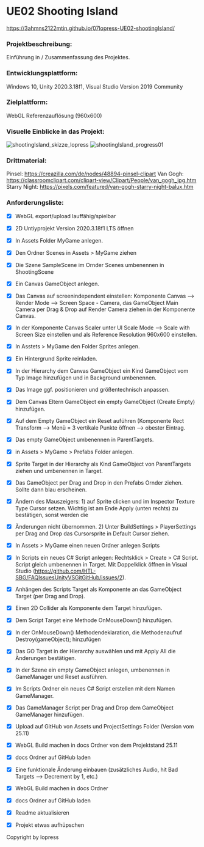 # UE02 Shooting Island 

https://3ahmns2122mtin.github.io/07lopress-UE02-shootingIsland/

### Projektbeschreibung: 
Einführung in / Zusammenfassung des Projektes. 

### Entwicklungsplattform: 
Windows 10, Unity 2020.3.18f1, Visual Studio Version 2019 Community

### Zielplattform: 
WebGL Referenzauflösung (960x600) 

### Visuelle Einblicke in das Projekt: 
![shootingIsland_skizze_lopress](https://user-images.githubusercontent.com/90834282/136345643-a07cf84f-b872-4428-a32b-c0b50e925842.jpeg)
![shootingIsland_progress01](https://user-images.githubusercontent.com/90834282/136688400-93d0ca4f-03cf-4610-8e25-96b56bb52284.jpeg)

### Drittmaterial: 
Pinsel: https://creazilla.com/de/nodes/48894-pinsel-clipart
Van Gogh: https://classroomclipart.com/clipart-view/Clipart/People/van_gogh_jpg.htm
Starry Night: https://pixels.com/featured/van-gogh-starry-night-balux.htm

### Anforderungsliste:  
- [x] WebGL export/upload lauffähig/spielbar
- [x] 2D Untiyprojekt Version 2020.3.18f1 LTS öffnen
- [x] In Assets Folder MyGame anlegen.
- [x] Den Ordner Scenes in Assets > MyGame ziehen
- [x] Die Szene SampleScene im Ornder Scenes umbenennen in ShootingScene
- [x] Ein Canvas GameObject anlegen.
- [x] Das Canvas auf screenindependent einstellen: Komponente Canvas --> Render Mode --> Screen Space - Camera, 
das GameObject Main Camera per Drag & Drop auf Render Camera ziehen in der Komponente Canvas.
- [x] In der Komponente Canvas Scaler unter UI Scale Mode --> Scale with Screen Size einstellen und als Reference Resolution 960x600 einstellen.
- [x] In Asstets > MyGame den Folder Sprites anlegen. 
- [x] Ein Hintergrund Sprite reinladen.
- [x] In der Hierarchy dem Canvas GameObject ein Kind GameObject vom Typ Image hinzufügen und in Background umbenennen.
- [x] Das Image ggf. positionieren und größentechnisch anpassen.
- [x] Dem Canvas Eltern GameObject ein empty GameObject (Create Empty) hinzufügen. 
- [x] Auf dem Empty GameObject ein Reset auführen (Komponente Rect Transform --> Menü = 3 vertikale Punkte öffnen --> obester Eintrag. 
- [x] Das empty GameObject umbenennen in ParentTargets.
- [x] in Assets > MyGame > Prefabs Folder anlegen.
- [x] Sprite Target in der Hierarchy als Kind GameObject von ParentTargets ziehen und umbenennen in Target.
- [x] Das GameObject per Drag and Drop in den Prefabs Ornder ziehen. Sollte dann blau erscheinen. 
- [x] Ändern des Mauszeigers: 1) auf Sprite clicken und im Inspector Texture Type Cursor setzen. Wichtig ist am Ende Apply (unten rechts) zu bestätigen, sonst werden die 
- [x] Änderungen nicht übernommen. 2) Unter BuildSettings > PlayerSettings per Drag and Drop das Cursorsprite in Default Cursor ziehen. 
- [x] In Assets > MyGame einen neuen Ordner anlegen Scripts
- [x] In Scripts ein neues C# Script anlegen: Rechtsklick > Create > C# Script. Script gleich umbenennen in Target. Mit Doppelklick öffnen in Visual Studio (https://github.com/HTL-SBG/FAQIssuesUnityVSGitGitHub/issues/2).
- [x] Anhängen des Scripts Target als Komponente an das GameObject Target (per Drag and Drop). 
- [x] Einen 2D Collider als Komponente dem Target hinzufügen. 
- [x] Dem Script Target eine Methode OnMouseDown() hinzufügen. 
- [x] In der OnMouseDown() Methodendeklaration, die Methodenaufruf Destroy(gameObject); hinzufügen
- [x] Das GO Target in der Hierarchy auswählen und mit Apply All die Änderungen bestätigen. 
- [x] In der Szene ein empty GameObject anlegen, umbenennen in GameManager und Reset ausführen. 
- [x] Im Scripts Ordner ein neues C# Script erstellen mit dem Namen GameManager.
- [x] Das GameManager Script per Drag and Drop dem GameObject GameManager hinzufügen.


- [x] Upload auf GitHub von Assets und ProjectSettings Folder (Version vom 25.11)
- [x] WebGL Build machen in docs Ordner von dem Projektstand 25.11 
- [x] docs Ordner auf GitHub laden
- [x] Eine funktionale Änderung einbauen (zusätzliches Audio, hit Bad Targets --> Decrement by 1, etc.) 
- [x] WebGL Build machen in docs Ordner 
- [x] docs Ordner auf GitHub laden

- [x] Readme aktualisieren
- [x] Projekt etwas aufhüpschen


Copyright by lopress
